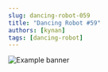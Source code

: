 ```yaml
---
slug: dancing-robot-059
title: "Dancing Robot #59"
authors: [kynan]
tags: [dancing-robot]
---
```


![Example banner](/img/stories/dancing-robot/059.png)
